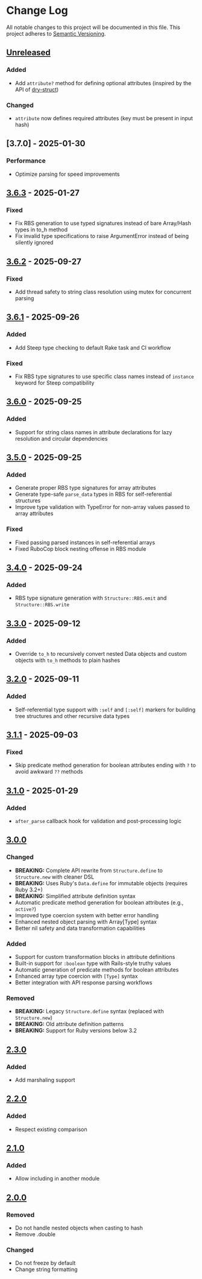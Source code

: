 # Change Log

All notable changes to this project will be documented in this file.
This project adheres to [Semantic Versioning](http://semver.org/).

## [Unreleased]

### Added

- Add `attribute?` method for defining optional attributes (inspired by the API of [dry-struct](https://dry-rb.org/gems/dry-struct/1.0/))

### Changed

- `attribute` now defines required attributes (key must be present in input hash)

## [3.7.0] - 2025-01-30

### Performance

- Optimize parsing for speed improvements

## [3.6.3] - 2025-01-27

### Fixed

- Fix RBS generation to use typed signatures instead of bare Array/Hash types in to_h method
- Fix invalid type specifications to raise ArgumentError instead of being silently ignored

## [3.6.2] - 2025-09-27

### Fixed

- Add thread safety to string class resolution using mutex for concurrent parsing

## [3.6.1] - 2025-09-26

### Added

- Add Steep type checking to default Rake task and CI workflow

### Fixed

- Fix RBS type signatures to use specific class names instead of `instance` keyword for Steep compatibility

## [3.6.0] - 2025-09-25

### Added

- Support for string class names in attribute declarations for lazy resolution and circular dependencies

## [3.5.0] - 2025-09-25

### Added

- Generate proper RBS type signatures for array attributes
- Generate type-safe `parse_data` types in RBS for self-referential structures
- Improve type validation with TypeError for non-array values passed to array attributes

### Fixed

- Fixed passing parsed instances in self-referential arrays
- Fixed RuboCop block nesting offense in RBS module

## [3.4.0] - 2025-09-24

### Added

- RBS type signature generation with `Structure::RBS.emit` and `Structure::RBS.write`

## [3.3.0] - 2025-09-12

### Added

- Override `to_h` to recursively convert nested Data objects and custom objects with `to_h` methods to plain hashes

## [3.2.0] - 2025-09-11

### Added

- Self-referential type support with `:self` and `[:self]` markers for building tree structures and other recursive data types

## [3.1.1] - 2025-09-03

### Fixed

- Skip predicate method generation for boolean attributes ending with `?` to avoid awkward `??` methods

## [3.1.0] - 2025-01-29

### Added

- `after_parse` callback hook for validation and post-processing logic

## [3.0.0]

### Changed

- **BREAKING:** Complete API rewrite from `Structure.define` to `Structure.new` with cleaner DSL
- **BREAKING:** Uses Ruby's `Data.define` for immutable objects (requires Ruby 3.2+)
- **BREAKING:** Simplified attribute definition syntax
- Automatic predicate method generation for boolean attributes (e.g., `active?`)
- Improved type coercion system with better error handling
- Enhanced nested object parsing with Array[Type] syntax
- Better nil safety and data transformation capabilities

### Added

- Support for custom transformation blocks in attribute definitions
- Built-in support for `:boolean` type with Rails-style truthy values
- Automatic generation of predicate methods for boolean attributes
- Enhanced array type coercion with `[Type]` syntax
- Better integration with API response parsing workflows

### Removed

- **BREAKING:** Legacy `Structure.define` syntax (replaced with `Structure.new`)
- **BREAKING:** Old attribute definition patterns
- **BREAKING:** Support for Ruby versions below 3.2

## [2.3.0]

### Added

- Add marshaling support

## [2.2.0]

### Added

- Respect existing comparison

## [2.1.0]

### Added

- Allow including in another module

## [2.0.0]

### Removed

- Do not handle nested objects when casting to hash
- Remove .double

### Changed

- Do not freeze by default
- Change string formatting

[2.0.0]: https://github.com/hakanensari/structure/compare/v1.2.1...v2.0.0
[2.1.0]: https://github.com/hakanensari/structure/compare/v2.0.0...v2.1.0
[2.2.0]: https://github.com/hakanensari/structure/compare/v2.1.0...v2.2.0
[2.3.0]: https://github.com/hakanensari/structure/compare/v2.2.0...v2.3.0
[3.0.0]: https://github.com/hakanensari/structure/compare/v2.3.0...v3.0.0
[3.1.0]: https://github.com/hakanensari/structure/compare/v3.0.0...v3.1.0
[3.1.1]: https://github.com/hakanensari/structure/compare/v3.1.0...v3.1.1
[3.2.0]: https://github.com/hakanensari/structure/compare/v3.1.1...v3.2.0
[3.3.0]: https://github.com/hakanensari/structure/compare/v3.2.0...v3.3.0
[3.4.0]: https://github.com/hakanensari/structure/compare/v3.3.0...v3.4.0
[3.5.0]: https://github.com/hakanensari/structure/compare/v3.4.0...v3.5.0
[3.6.0]: https://github.com/hakanensari/structure/compare/v3.5.0...v3.6.0
[3.6.1]: https://github.com/hakanensari/structure/compare/v3.6.0...v3.6.1
[3.6.2]: https://github.com/hakanensari/structure/compare/v3.6.1...v3.6.2
[3.6.3]: https://github.com/hakanensari/structure/compare/v3.6.2...v3.6.3
[Unreleased]: https://github.com/hakanensari/structure/compare/v3.6.3...HEAD
